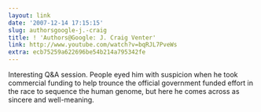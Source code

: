 ```yaml
---
layout: link
date: '2007-12-14 17:15:15'
slug: authorsgoogle-j.-craig
title: ! 'Authors@Google: J. Craig Venter'
link: http://www.youtube.com/watch?v=bqRJL7PveWs
extra: ecb75259a622696be54b214a795342fe
---
```


Interesting Q&A session. People eyed him with suspicion when he took commercial funding to help trounce the official government funded effort in the race to sequence the human genome, but here he comes across as sincere and well-meaning.
